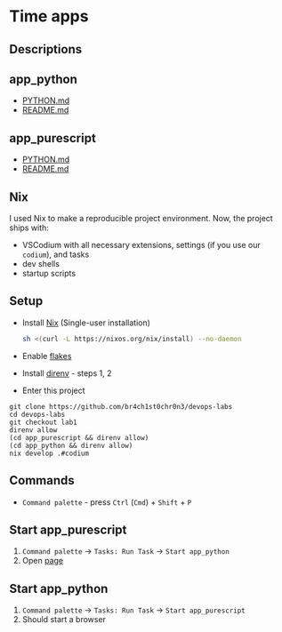 # Time apps

## Descriptions

## app_python

- [PYTHON.md](./app_python/PYTHON.md)
- [README.md](./app_python/README.md)

## app_purescript

- [PYTHON.md](./app_purescript/PURESCRIPT.md)
- [README.md](./app_purescript/README.md)

## Nix

I used Nix to make a reproducible project environment. Now, the project ships with:

- VSCodium with all necessary extensions, settings (if you use our `codium`), and tasks
- dev shells
- startup scripts

## Setup

- Install [Nix](https://nixos.org/download.html) (Single-user installation)

  ```sh
  sh <(curl -L https://nixos.org/nix/install) --no-daemon
  ```

- Enable [flakes](https://nixos.wiki/wiki/Flakes#Permanent)

- Install [direnv](https://direnv.net/#basic-installation) - steps 1, 2

- Enter this project

```console
git clone https://github.com/br4ch1st0chr0n3/devops-labs
cd devops-labs
git checkout lab1
direnv allow
(cd app_purescript && direnv allow)
(cd app_python && direnv allow)
nix develop .#codium
```

## Commands

- `Command palette` - press `Ctrl` (`Cmd`) + `Shift` + `P`

## Start app_purescript

1. `Command palette` -> `Tasks: Run Task` -> `Start app_python`
1. Open [page](http://127.0.0.1:8000)

## Start app_python

1. `Command palette` -> `Tasks: Run Task` -> `Start app_purescript`
1. Should start a browser
